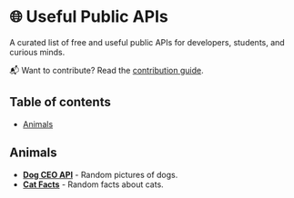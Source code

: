 # 🌐 Useful Public APIs

A curated list of free and useful public APIs for developers, students, and curious minds.

📬 Want to contribute? Read the [contribution guide](CONTRIBUTING.md).

## Table of contents

- [Animals](#animals)

## Animals

- [**Dog CEO API**](https://dog.ceo/dog-api) - Random pictures of dogs.
- [**Cat Facts**](https://catfact.ninja) - Random facts about cats.
